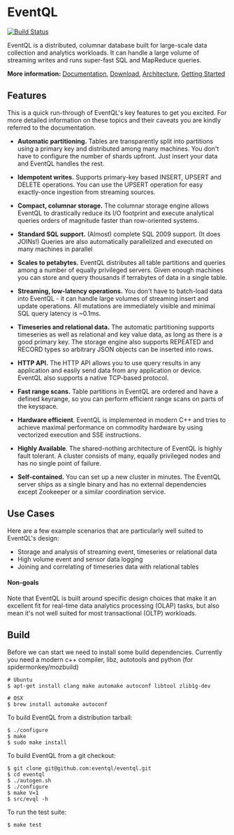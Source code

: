 # EventQL

[![Build Status](https://travis-ci.org/eventql/eventql.png?branch=master)](http://travis-ci.org/eventql/eventql)

EventQL is a distributed, columnar database built for large-scale data collection
and analytics workloads. It can handle a large volume of streaming writes and
runs super-fast SQL and MapReduce queries.

**More information:**
[Documentation](http://eventql.io/),
[Download](https://eventql.io/download/),
[Architecture](https://eventql.io/documentation/internals/architecture/),
[Getting Started](https://eventql.io/documentation/getting-started/first-steps/)


## Features

This is a quick run-through of EventQL's key features to get you excited. For
more detailed information on these topics and their caveats you are kindly
referred to the documentation.

- **Automatic partitioning.** Tables are transparently split into partitions using
a primary key and distributed among many machines. You don't have to configure
the number of shards upfront. Just insert your data and EventQL handles the rest.

- **Idempotent writes.** Supports primary-key based INSERT, UPSERT and DELETE
operations. You can use the UPSERT operation for easy exactly-once ingestion
from streaming sources.

- **Compact, columnar storage.** The columnar storage engine allows EventQL to
drastically reduce its I/O footprint and execute analytical queries orders of
magnitude faster than row-oriented systems.

- **Standard SQL support.** (Almost) complete SQL 2009 support. (It does JOINs!)
Queries are also automatically parallelized and executed on many machines in
parallel

- **Scales to petabytes.** EventQL distributes all table partitions and queries
among a number of equally privileged servers. Given enough machines you can store
and query thousands if terrabytes of data in a single table.

- **Streaming, low-latency operations.** You don't have to batch-load data
into EventQL - it can handle large volumes of streaming insert and update
operations. All mutations are immediately visible and minimal SQL query latency
is ~0.1ms.

- **Timeseries and relational data.** The automatic partitioning supports
timeseries as well as relational and key value data, as long as there is a good
primary key. The storage engine also supports REPEATED and RECORD types so
arbitrary JSON objects can be inserted into rows.

- **HTTP API.** The HTTP API allows you to use query results in any application
and easily send data from any application or device. EventQL also supports a
native TCP-based protocol.

- **Fast range scans.** Table partitions in EventQL are ordered and have a
defined keyrange, so you can perform efficient range scans on parts of the
keyspace.

- **Hardware efficient**. EventQL is implemented in modern C++ and tries to
achieve maximal performance on commodity hardware by using vectorized execution
and SSE instructions.

- **Highly Available**. The shared-nothing architecture of EventQL is highly
fault tolerant. A cluster consists of many, equally privileged nodes
and has no single point of failure.

- **Self-contained.** You can set up a new cluster in minutes. The EventQL server
ships as a single binary and has no external dependencies except Zookeeper or a
similar coordination service.


## Use Cases

Here are a few example scenarios that are particularly well suited to EventQL's
design:

- Storage and analysis of streaming event, timeseries or relational data
- High volume event and sensor data logging
- Joining and correlating of timeseries data with relational tables

#### Non-goals

Note that EventQL is built around specific design choices that make it an
excellent fit for real-time data analytics processing (OLAP) tasks, but also
mean it's not well suited for most transactional (OLTP) workloads.


## Build

Before we can start we need to install some build dependencies. Currently
you need a modern c++ compiler, libz, autotools and python (for spidermonkey/mozbuild)

    # Ubuntu
    $ apt-get install clang make automake autoconf libtool zlib1g-dev

    # OSX
    $ brew install automake autoconf

To build EventQL from a distribution tarball:

    $ ./configure
    $ make
    $ sudo make install

To build EventQL from a git checkout:

    $ git clone git@github.com:eventql/eventql.git
    $ cd eventql
    $ ./autogen.sh
    $ ./configure
    $ make V=1
    $ src/evql -h

To run the test suite:

    $ make test


